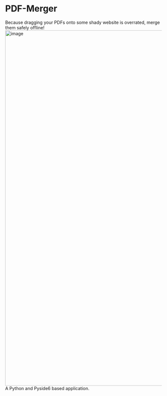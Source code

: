 # PDF-Merger
Because dragging your PDFs onto some shady website is overrated, merge them safely offline!
<img width="1571" height="1146" alt="image" src="https://github.com/user-attachments/assets/3d2e1cf2-ae6d-4b6a-b44a-0412b3daf5f0" />
A Python and Pyside6 based application.
